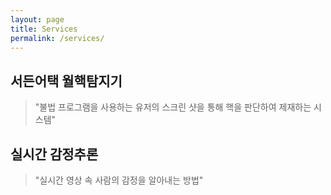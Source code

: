 ```yaml
---
layout: page
title: Services
permalink: /services/
---
```


## 서든어택 월핵탐지기

> "불법 프로그램을 사용하는 유저의 스크린 샷을 통해 핵을 판단하여 제재하는 시스템"

## 실시간 감정추론

> "실시간 영상 속 사람의 감정을 알아내는 방법"